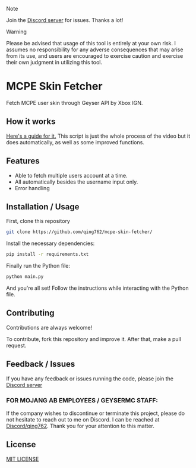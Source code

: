 > [!NOTE]  
> Join the [Discord server](https://qing762.is-a.dev/discord) for issues. Thanks a lot!

> [!WARNING]
> Please be advised that usage of this tool is entirely at your own risk. I assumes no responsibility for any adverse consequences that may arise from its use, and users are encouraged to exercise caution and exercise their own judgment in utilizing this tool.
# MCPE Skin Fetcher

Fetch MCPE user skin through Geyser API by Xbox IGN.




## How it works

[Here's a guide for it.](https://www.youtube.com/watch?v=DKhBCFU5AHw) This script is just the whole process of the video but it does automatically, as well as some improved functions.
## Features

- Able to fetch multiple users account at a time.
- All automatically besides the username input only.
- Error handling



## Installation / Usage

First, clone this repository
```bash
git clone https://github.com/qing762/mcpe-skin-fetcher/
```

Install the necessary dependencies:
```bash
pip install -r requirements.txt
```

Finally run the Python file:
```bash
python main.py
```
And you're all set! Follow the instructions while interacting with the Python file.
## Contributing

Contributions are always welcome!

To contribute, fork this repository and improve it. After that, make a pull request.


## Feedback / Issues

If you have any feedback or issues running the code, please join the [Discord server](https://qing762.is-a.dev/discord)

### FOR MOJANG AB EMPLOYEES / GEYSERMC STAFF:
If the company wishes to discontinue or terminate this project, please do not hesitate to reach out to me on Discord. I can be reached at [Discord/qing762](https://discord.com/users/635765555277725696). Thank you for your attention to this matter.


## License

[MIT LICENSE](https://choosealicense.com/licenses/mit/)